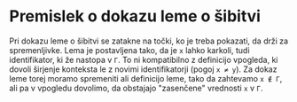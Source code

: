 # Premislek o dokazu leme o šibitvi

Pri dokazu leme o šibitvi se zatakne na točki, ko je treba pokazati, da drži za spremenljivke.
Lema je postavljena tako, da je `x` lahko karkoli, tudi identifikator, ki že nastopa v `Γ`.
To ni kompatibilno z definicijo vpogleda, ki dovoli širjenje konteksta le z novimi identifikatorji (pogoj `x ≠ y`).
Za dokaz leme torej moramo spremeniti ali definicijo leme, tako da zahtevamo `x ∉ Γ`, ali pa v vpogledu dovolimo, da obstajajo "zasenčene" vrednosti `x` v `Γ`.